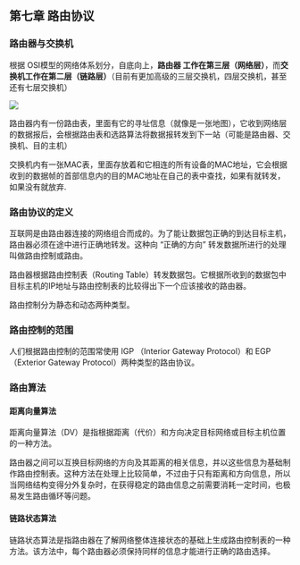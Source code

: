 ## 第七章 路由协议

### 路由器与交换机

根据 OSI模型的网络体系划分，自底向上，**路由器 工作在第三层（网络层）**，而**交换机工作在第二层（链路层）**（目前有更加高级的三层交换机，四层交换机，甚至还有七层交换机）

<div>
    <image src="../res/img/routexchange.jpg"></image>
</div>

路由器内有一份路由表，里面有它的寻址信息（就像是一张地图），它收到网络层的数据报后，会根据路由表和选路算法将数据报转发到下一站（可能是路由器、交换机、目的主机）

交换机内有一张MAC表，里面存放着和它相连的所有设备的MAC地址，它会根据收到的数据帧的首部信息内的目的MAC地址在自己的表中查找，如果有就转发，如果没有就放弃.

### 路由协议的定义

互联网是由路由器连接的网络组合而成的。为了能让数据包正确的到达目标主机，路由器必须在途中进行正确地转发。这种向 “正确的方向” 转发数据所进行的处理叫做路由控制或路由。

路由器根据路由控制表（Routing Table）转发数据包。它根据所收到的数据包中目标主机的IP地址与路由控制表的比较得出下一个应该接收的路由器。

路由控制分为静态和动态两种类型。

### 路由控制的范围

人们根据路由控制的范围常使用 IGP （Interior Gateway Protocol）和 EGP （Exterior Gateway Protocol）两种类型的路由协议。

### 路由算法

#### 距离向量算法

距离向量算法（DV）是指根据距离（代价）和方向决定目标网络或目标主机位置的一种方法。

路由器之间可以互换目标网络的方向及其距离的相关信息，并以这些信息为基础制作路由控制表。这种方法在处理上比较简单，不过由于只有距离和方向信息，所以当网络结构变得分外复杂时，在获得稳定的路由信息之前需要消耗一定时间，也极易发生路由循环等问题。

#### 链路状态算法

链路状态算法是指路由器在了解网络整体连接状态的基础上生成路由控制表的一种方法。该方法中，每个路由器必须保持同样的信息才能进行正确的路由选择。